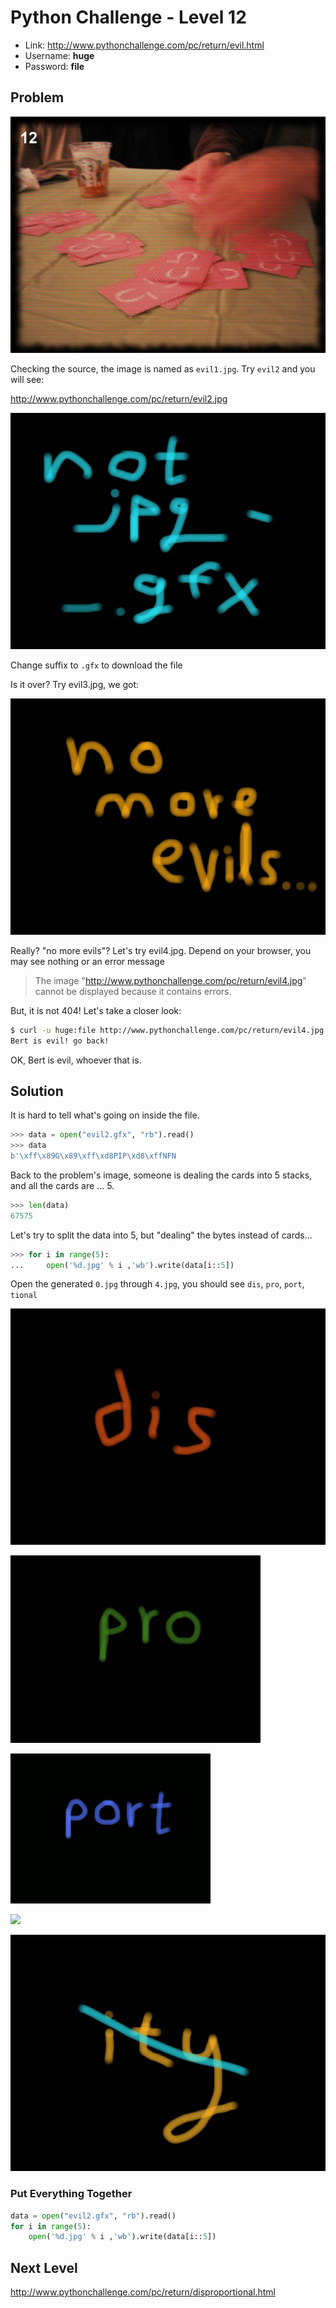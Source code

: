 # Python Challenge - Level 12

- Link: http://www.pythonchallenge.com/pc/return/evil.html
- Username: **huge**
- Password: **file**

## Problem

![](src/level_12/evil1.jpg)


Checking the source, the image is named as ``evil1.jpg``. Try ``evil2`` and you will see:

http://www.pythonchallenge.com/pc/return/evil2.jpg

![](src/level_12/evil2.jpg)

Change suffix to ``.gfx`` to download the file

Is it over? Try evil3.jpg, we got:

![](src/level_12/evil3.jpg)

Really? "no more evils"? Let's try evil4.jpg. Depend on your browser, you may see nothing or an error message

> The image "http://www.pythonchallenge.com/pc/return/evil4.jpg" cannot be displayed because it contains errors.

But, it is not 404! Let's take a closer look:

```bash
$ curl -u huge:file http://www.pythonchallenge.com/pc/return/evil4.jpg
Bert is evil! go back!
```

OK, Bert is evil, whoever that is.

## Solution

It is hard to tell what's going on inside the file.

```python
>>> data = open("evil2.gfx", "rb").read()
>>> data
b'\xff\x89G\x89\xff\xd8PIP\xd8\xffNFN
```

Back to the problem's image, someone is dealing the cards into 5 stacks, and all the cards are ... 5. 

```python
>>> len(data)
67575
```

Let's try to split the data into 5, but "dealing" the bytes instead of cards...

```python
>>> for i in range(5):
...     open('%d.jpg' % i ,'wb').write(data[i::5])
```



Open the generated ``0.jpg`` through ``4.jpg``, you should see ``dis``, ``pro``, ``port``, ``tional``


![](src/level_12/level12-0.jpg)

![](src/level_12/level12-1.jpg)

![](src/level_12/level12-2.jpg)

![](src/level_12/level12-3.jpg)

![](src/level_12/level12-4.jpg)


### Put Everything Together

```python
data = open("evil2.gfx", "rb").read()
for i in range(5):
    open('%d.jpg' % i ,'wb').write(data[i::5])
```    

## Next Level

http://www.pythonchallenge.com/pc/return/disproportional.html

<div class="ad">
<script src='//z-na.amazon-adsystem.com/widgets/onejs?MarketPlace=US&amp;adInstanceId=0f3c2d71-0c18-4aca-be44-ba6e8892af33&amp;storeId=xstore0b-20'></script> 
</div>  
